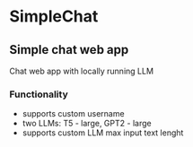 # SimpleChat
## Simple chat web app
Chat web app with locally running LLM 

### Functionality
- supports custom username
- two LLMs: T5 - large, GPT2 - large
- supports custom LLM max input text lenght
